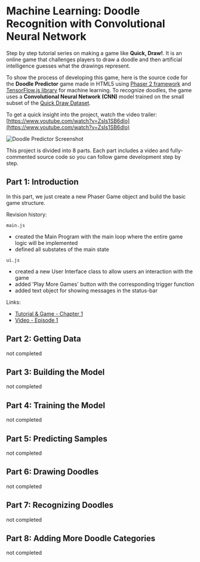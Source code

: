 # Machine Learning: Doodle Recognition with Convolutional Neural Network

Step by step tutorial series on making a game like **Quick, Draw!**. It is an online game that challenges players to draw a doodle and then artificial intelligence guesses what the drawings represent.

To show the process of developing this game, here is the source code for the **Doodle Predictor** game made in HTML5 using [Phaser 2 framework](http://phaser.io/) and [TensorFlow.js library](https://js.tensorflow.org/) for machine learning. To recognize doodles, the game uses a **Convolutional Neural Network (CNN)** model trained on the small subset of the [Quick Draw Dataset](https://quickdraw.withgoogle.com/data).

To get a quick insight into the project, watch the video trailer:  
[https://www.youtube.com/watch?v=ZsIs1SB6dlo](https://www.youtube.com/watch?v=ZsIs1SB6dlo)
  
![Doodle Predictor Screenshot](https://raw.githubusercontent.com/ssusnic/Machine-Learning-Doodle-Recognition/master/screenshots/machine_learning_doodle_s1_640x360.png "Doodle Predictor Screenshot")

This project is divided into 8 parts. Each part includes a video and fully-commented source code so you can follow game development step by step.


## Part 1: Introduction 

In this part, we just create a new Phaser Game object and build the basic game structure. 

Revision history:  

`main.js` 
- created the Main Program with the main loop where the entire game logic will be implemented
- defined all substates of the main state

`ui.js`  
- created a new User Interface class to allow users an interaction with the game
- added 'Play More Games' button with the corresponding trigger function
- added text object for showing messages in the status-bar

Links: 
* [Tutorial & Game - Chapter 1](http://www.askforgametask.com/tutorial/doodle-recognition-convolutional-neural-network-part1)  
* [Video - Episode 1](https://www.youtube.com/watch?v=aeWmdojEJf0)



## Part 2: Getting Data

not completed


## Part 3: Building the Model

not completed


## Part 4: Training the Model

not completed


## Part 5: Predicting Samples

not completed


## Part 6: Drawing Doodles

not completed


## Part 7: Recognizing Doodles

not completed


## Part 8: Adding More Doodle Categories

not completed

